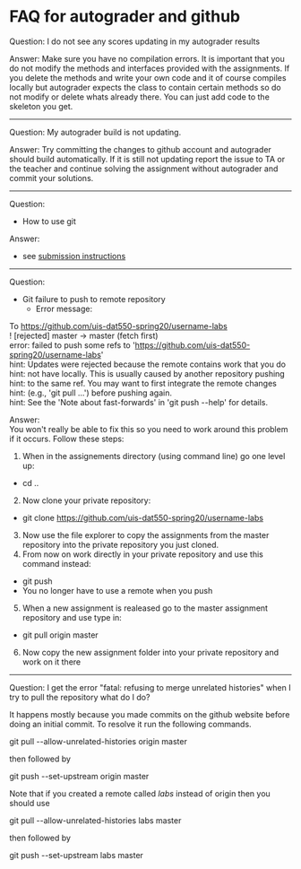 # FAQ for autograder and github

Question: I do not see any scores updating in my autograder results

Answer: Make sure you have no compilation errors. It is important that you do not modify the methods and interfaces provided with the assignments. If you delete the methods and write your own code and it of course compiles locally but autograder expects the class to contain certain methods so do not modify or delete whats already there. You can just add code to the skeleton you get.

___
Question:
My autograder build is not updating.

Answer:
Try committing the changes to github account and autograder should build automatically. If it is still not updating report the issue to TA or the teacher and continue solving the assignment without autograder and commit your solutions.
____
Question:
- How to use git

Answer:
- see [submission instructions](submission.md)
  
___
Question:
- Git failure to push to remote repository
  - Error message:

To https://github.com/uis-dat550-spring20/username-labs  
! [rejected] master -> master (fetch first)  
error: failed to push some refs to 'https://github.com/uis-dat550-spring20/username-labs'  
hint: Updates were rejected because the remote contains work that you do  
hint: not have locally. This is usually caused by another repository pushing  
hint: to the same ref. You may want to first integrate the remote changes  
hint: (e.g., 'git pull ...') before pushing again.  
hint: See the 'Note about fast-forwards' in 'git push --help' for details.  

Answer:  
You won't really be able to fix this so you need to work around this problem if it occurs.
Follow these steps:
1. When in the assignements directory (using command line) go one level up:
  - cd ..
2. Now clone your private repository:
  - git clone https://github.com/uis-dat550-spring20/username-labs
3. Now use the file explorer to copy the assignments from the master repository into the private repository you just cloned.
4. From now on work directly in your private repository and use this command instead:
  - git push
  - You no longer have to use a remote when you push
5. When a new assignment is realeased go to the master assignment repository and use type in:
  - git pull origin master
6. Now copy the new assignment folder into your private repository and work on it there
-------
Question: I get the error "fatal: refusing to merge unrelated histories" when I try to pull the repository what do I do?

It happens mostly because you made commits on the github website before doing an initial commit. To resolve it run the following commands.



git pull --allow-unrelated-histories origin master

then followed by 

git push --set-upstream origin master

Note that if you created a remote called *labs* instead of origin then you should use 

git pull --allow-unrelated-histories labs master

then followed by 

git push --set-upstream labs master

